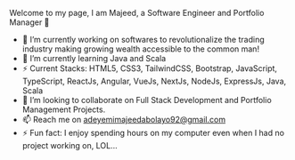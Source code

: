 Welcome to my page, I am Majeed, a Software Engineer and Portfolio Manager 👋

- 🔭 I’m currently working on softwares to revolutionalize the trading industry making growing wealth accessible to the common man!
- 🌱 I’m currently learning Java and Scala
- ⚡ Current Stacks: HTML5, CSS3, TailwindCSS, Bootstrap, JavaScript, TypeScript, ReactJs, Angular, VueJs, NextJs, NodeJs, ExpressJs, Java, Scala
- 👯 I’m looking to collaborate on Full Stack Development and Portfolio Management Projects.
- 📫 Reach me on adeyemimajeedabolayo92@gmail.com
- ⚡ Fun fact: I enjoy spending hours on my computer even when I had no project working on, LOL...
